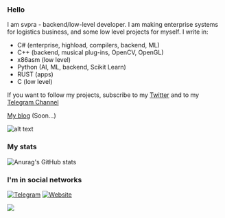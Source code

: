 ### Hello

I am svpra - backend/low-level developer. I am making enterprise systems 
for logistics business, and some low level projects for myself. I write in:
- C# (enterprise, highload, compilers, backend, ML)
- C++ (backend, musical plug-ins, OpenCV, OpenGL)
- x86asm (low level)
- Python (AI, ML, backend, Scikit Learn)
- RUST (apps)
- C (low level)

If you want to follow my projects, subscribe to my [Twitter](twitter.com/svpraprog) and to my [Telegram Channel](t.me/transpiler)

[My blog](https://svpra.ml/blog) (Soon...)

![alt text](https://avatars.mds.yandex.net/get-zen-logos/223306/pub_5f6770998433a623dae6b6b6_5f6771724c07ce06042e4998/xxh)

### My stats

![Anurag's GitHub stats](https://github-readme-stats.vercel.app/api?username=svpra&theme=dark&count_private=true&show_icons=true)

### I'm in social networks

[![Telegram](https://rf0x3d.su/maybe_assets/location_outline_28.svg)](https://t.me/svprax)
[![Website](https://rf0x3d.su/maybe_assets/globe_outline_28.svg)](https://svpra.ml)


![](https://komarev.com/ghpvc/?username=svpra&color=brightgreen)


